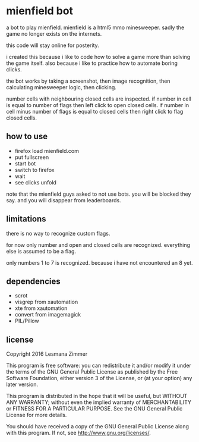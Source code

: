 mienfield bot
=============

a bot to play mienfield. mienfield is a html5 mmo minesweeper.
sadly the game no longer exists on the internets.

this code will stay online for posterity.

i created this because i like to code how to solve a game
more than solving the game itself.
also because i like to practice how to automate boring clicks.

the bot works by taking a screenshot, then image recognition,
then calculating minesweeper logic, then clicking.

number cells with neighbouring closed cells are inspected.
if number in cell is equal to number of flags
then left click to open closed cells.
if number in cell minus number of flags is equal to closed cells
then right click to flag closed cells.

how to use
----------

* firefox load mienfield.com
* put fullscreen
* start bot
* switch to firefox
* wait
* see clicks unfold

note that the mienfield guys asked to not use bots.
you will be blocked they say. and you will disappear from leaderboards.

limitations
------------

there is no way to recognize custom flags.

for now only number and open and closed cells are recognized.
everything else is assumed to be a flag.

only numbers 1 to 7 is recognized.
because i have not encountered an 8 yet.

dependencies
------------

* scrot
* visgrep from xautomation
* xte from xautomation
* convert from imagemagick
* PIL/Pillow

license
-------

Copyright 2016  Lesmana Zimmer

This program is free software: you can redistribute it and/or modify
it under the terms of the GNU General Public License as published by
the Free Software Foundation, either version 3 of the License, or
(at your option) any later version.

This program is distributed in the hope that it will be useful,
but WITHOUT ANY WARRANTY; without even the implied warranty of
MERCHANTABILITY or FITNESS FOR A PARTICULAR PURPOSE.  See the
GNU General Public License for more details.

You should have received a copy of the GNU General Public License
along with this program.  If not, see <http://www.gnu.org/licenses/>.
